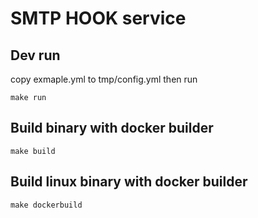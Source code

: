 # SMTP HOOK service

## Dev run

copy exmaple.yml to tmp/config.yml then run

    make run

## Build binary with docker builder

    make build

## Build linux binary with docker builder

    make dockerbuild
